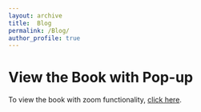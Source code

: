 ```yaml
---
layout: archive
title:  Blog
permalink: /Blog/
author_profile: true
---
```


# View the Book with Pop-up

To view the book with zoom functionality, [click here](book_pop_up_SFEM.html).




<!--
<style>
body {
  background-color: #ededed;
  color: black;
}

.dark-mode {
  background-color: black;
  color: white;
}

iframe {
      width: 100%;
      height: 400px;
      border: none;
    }
summary {
      font-weight: bold;
      font-size: 22px;
      cursor: pointer;
      color: #007BFF;
    }

  summary:hover {
      color: #0056b3;
  }

  details[open] summary {
      color: #FF5733;
    padding-bottom:-10;
    }
p{
  margin:0;
  padding:0;
}  
</style>

<button onclick="myFunction()">Toggle dark mode</button>

<details>
  <summary>Click to expand!</summary>
  under construction
</details>



<script>
function myFunction() {
   var element = document.body;
   element.classList.toggle("dark-mode");
}
</script>

-->

